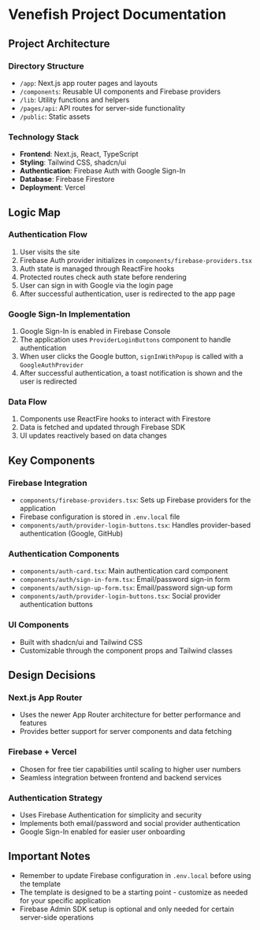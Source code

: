 # Venefish Project Documentation

## Project Architecture

### Directory Structure
- `/app`: Next.js app router pages and layouts
- `/components`: Reusable UI components and Firebase providers
- `/lib`: Utility functions and helpers
- `/pages/api`: API routes for server-side functionality
- `/public`: Static assets

### Technology Stack
- **Frontend**: Next.js, React, TypeScript
- **Styling**: Tailwind CSS, shadcn/ui
- **Authentication**: Firebase Auth with Google Sign-In
- **Database**: Firebase Firestore
- **Deployment**: Vercel

## Logic Map

### Authentication Flow
1. User visits the site
2. Firebase Auth provider initializes in `components/firebase-providers.tsx`
3. Auth state is managed through ReactFire hooks
4. Protected routes check auth state before rendering
5. User can sign in with Google via the login page
6. After successful authentication, user is redirected to the app page

### Google Sign-In Implementation
1. Google Sign-In is enabled in Firebase Console
2. The application uses `ProviderLoginButtons` component to handle authentication
3. When user clicks the Google button, `signInWithPopup` is called with a `GoogleAuthProvider`
4. After successful authentication, a toast notification is shown and the user is redirected

### Data Flow
1. Components use ReactFire hooks to interact with Firestore
2. Data is fetched and updated through Firebase SDK
3. UI updates reactively based on data changes

## Key Components

### Firebase Integration
- `components/firebase-providers.tsx`: Sets up Firebase providers for the application
- Firebase configuration is stored in `.env.local` file
- `components/auth/provider-login-buttons.tsx`: Handles provider-based authentication (Google, GitHub)

### Authentication Components
- `components/auth-card.tsx`: Main authentication card component
- `components/auth/sign-in-form.tsx`: Email/password sign-in form
- `components/auth/sign-up-form.tsx`: Email/password sign-up form
- `components/auth/provider-login-buttons.tsx`: Social provider authentication buttons

### UI Components
- Built with shadcn/ui and Tailwind CSS
- Customizable through the component props and Tailwind classes

## Design Decisions

### Next.js App Router
- Uses the newer App Router architecture for better performance and features
- Provides better support for server components and data fetching

### Firebase + Vercel
- Chosen for free tier capabilities until scaling to higher user numbers
- Seamless integration between frontend and backend services

### Authentication Strategy
- Uses Firebase Authentication for simplicity and security
- Implements both email/password and social provider authentication
- Google Sign-In enabled for easier user onboarding

## Important Notes
- Remember to update Firebase configuration in `.env.local` before using the template
- The template is designed to be a starting point - customize as needed for your specific application
- Firebase Admin SDK setup is optional and only needed for certain server-side operations 